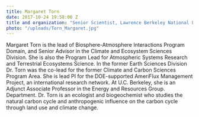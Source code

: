 ```yaml
---
title: Margaret Torn
date: 2017-10-24 19:58:00 Z
title and organization: "Senior Scientist, Lawrence Berkeley National Laboratory"
photo: "/uploads/Torn_Margaret.jpg"
---
```

Margaret Torn is the lead of Biosphere-Atmosphere Interactions Program Domain, and Senior Advisor in the Climate and Ecosystem Sciences Division. She is also the Program Lead for Atmospheric Systems Research and Terrestrial Ecosystems Science. In the former Earth Sciences Division Dr. Torn was the co-lead for the former Climate and Carbon Sciences Program Area. She is lead PI for the DOE-supported AmeriFlux Management Project, an international research network. At U.C. Berkeley, she is an Adjunct Associate Professor in the Energy and Resources Group. Department. Dr. Torn is an ecologist and biogeochemist who studies the natural carbon cycle and anthropogenic influence on the carbon cycle through land use and climate change.
